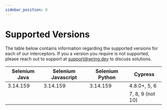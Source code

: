```yaml
---
sidebar_position: 8
---
```


# Supported Versions

The table below contains information regarding the supported versions for each of our interceptors. If you a version you require is not supported, please reach out to support at support@wring.dev to discuss solutions.

| Selenium Java | Selenium Javascript | Selenium Python | Cypress          |
| ------------- | ------------------- | --------------- | ---------------  |
| 3.14.159      | 3.14.159            | 3.14.159        | 4.8.0+, 5, 6     |
|               |                     |                 | 7, 8, 9 (not 10) |
